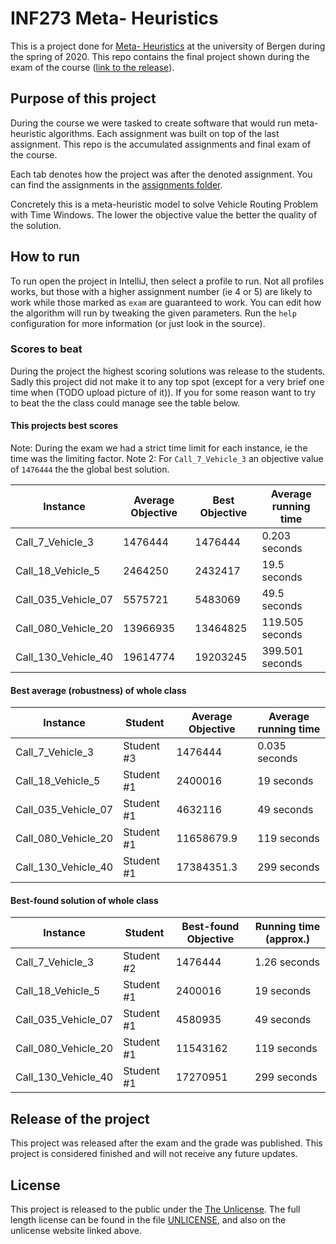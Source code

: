 # INF273 Meta- Heuristics

This is a project done for [Meta- Heuristics](https://www.uib.no/en/course/INF273) at the university of Bergen during the spring of 2020.
This repo contains the final project shown during the exam of the course ([link to the release](https://github.com/kh498/INF273/releases/tag/exam)).

## Purpose of this project

During the course we were tasked to create software that would run meta-heuristic algorithms. Each assignment was built on top of the last assignment. This repo is the accumulated assignments and final exam of the course.

Each tab denotes how the project was after the denoted assignment. You can find the assignments in the [assignments folder](./assignments).

Concretely this is a meta-heuristic model to solve Vehicle Routing Problem with Time Windows. The lower the objective value the better the quality of the solution.  

## How to run

To run open the project in IntelliJ, then select a profile to run. Not all profiles works, but those with a higher assignment number (ie 4 or 5) are likely to work while those marked as `exam` are guaranteed to work. You can edit how the algorithm will run by tweaking the given parameters. Run the `help` configuration for more information (or just look in the source).

### Scores to beat

During the project the highest scoring solutions was release to the students. Sadly this project did not make it to any top spot (except for a very brief one time when (TODO upload picture of it)). If you for some reason want to try to beat the the class could manage see the table below.

#### This projects best scores

Note: During the exam we had a strict time limit for each instance, ie the time was the limiting factor.
Note 2: For `Call_7_Vehicle_3` an objective value of `1476444` the the global best solution.

| Instance            | Average Objective | Best Objective | Average running time |
|---------------------|-------------------|----------------|----------------------|
| Call_7_Vehicle_3    | 1476444           | 1476444        | 0.203 seconds        |
| Call_18_Vehicle_5   | 2464250           | 2432417        | 19.5 seconds         |
| Call_035_Vehicle_07 | 5575721           | 5483069        | 49.5 seconds         |
| Call_080_Vehicle_20 | 13966935          | 13464825       | 119.505 seconds      |
| Call_130_Vehicle_40 | 19614774          | 19203245       | 399.501 seconds      |

#### Best average (robustness) of whole class

| Instance            | Student    | Average Objective | Average running time |
|---------------------|------------|-------------------|----------------------|
| Call_7_Vehicle_3    | Student #3 | 1476444           | 0.035 seconds        |
| Call_18_Vehicle_5   | Student #1 | 2400016           | 19 seconds           |
| Call_035_Vehicle_07 | Student #1 | 4632116           | 49 seconds           |
| Call_080_Vehicle_20 | Student #1 | 11658679.9        | 119 seconds          |
| Call_130_Vehicle_40 | Student #1 | 17384351.3        | 299 seconds          |

#### Best-found solution of whole class

| Instance            | Student    | Best-found Objective | Running time (approx.) |
|---------------------|------------|----------------------|------------------------|
| Call_7_Vehicle_3    | Student #2 | 1476444              | 1.26 seconds           |
| Call_18_Vehicle_5   | Student #1 | 2400016              | 19 seconds             |
| Call_035_Vehicle_07 | Student #1 | 4580935              | 49 seconds             |
| Call_080_Vehicle_20 | Student #1 | 11543162             | 119 seconds            |
| Call_130_Vehicle_40 | Student #1 | 17270951             | 299 seconds            |

## Release of the project

This project was released after the exam and the grade was published. This project is considered finished and will not receive any future updates.

## License

This project is released to the public under the [The Unlicense](unlicense.org). The full length license can be found in the file [UNLICENSE](./UNLICENSE), and also on the unlicense website linked above.
